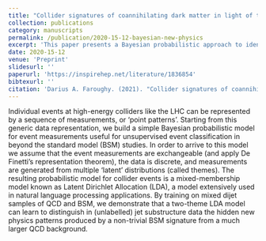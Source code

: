 ```yaml
---
title: "Collider signatures of coannihilating dark matter in light of the B-physics anomalies"
collection: publications
category: manuscripts
permalink: /publication/2020-15-12-bayesian-new-physics
excerpt: 'This paper presents a Bayesian probabilistic approach to identify hidden patterns indicative of new physics in collider event data.'
date: 2020-15-12
venue: 'Preprint'
slidesurl: ''
paperurl: 'https://inspirehep.net/literature/1836854'
bibtexurl: ''
citation: 'Darius A. Faroughy. (2021). "Collider signatures of coannihilating dark matter in light of the B-physics anomalies." JHEP 11 (2021) 084'
---
```


Individual events at high-energy colliders like the LHC can be represented by a sequence of measurements, or ‘point patterns’. Starting from this generic data representation, we build a simple Bayesian probabilistic model for event measurements useful for unsupervised event classification in beyond the standard model (BSM) studies. In order to arrive to this model we assume that the event measurements are exchangeable (and apply De Finetti’s representation theorem), the data is discrete, and measurements are generated from multiple ‘latent’ distributions (called themes). The resulting probabilistic model for collider events is a mixed-membership model known as Latent Dirichlet Allocation (LDA), a model extensively used in natural language processing applications. By training on mixed dijet samples of QCD and BSM, we demonstrate that a two-theme LDA model can learn to distinguish in (unlabelled) jet substructure data the hidden new physics patterns produced by a non-trivial BSM signature from a much larger QCD background.